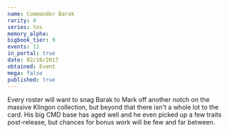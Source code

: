 ```yaml
---
name: Commander Barak
rarity: 4
series: tos
memory_alpha:
bigbook_tier: 9
events: 11
in_portal: true
date: 02/10/2017
obtained: Event
mega: false
published: true
---
```


Every roster will want to snag Barak to Mark off another notch on the massive Klingon collection, but beyond that there isn't a whole lot to the card. His big CMD base has aged well and he even picked up a few traits post-release, but chances for bonus work will be few and far between.
